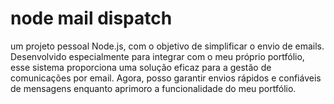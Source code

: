 # node mail dispatch

um projeto pessoal Node.js, com o objetivo de simplificar o envio de emails. Desenvolvido especialmente para integrar com o meu próprio portfólio, esse sistema proporciona uma solução eficaz para a gestão de comunicações por email. Agora, posso garantir envios rápidos e confiáveis de mensagens enquanto aprimoro a funcionalidade do meu portfólio.
